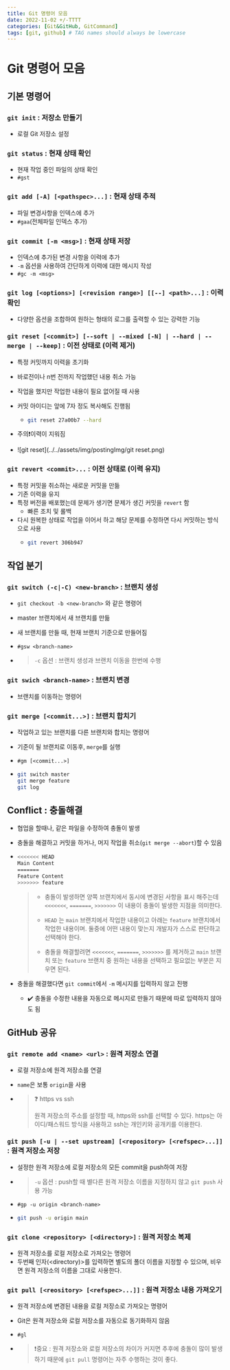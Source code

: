 ```yaml
---
title: Git 명령어 모음
date: 2022-11-02 +/-TTTT
categories: [Git&GitHub, GitCommand]
tags: [git, github] # TAG names should always be lowercase
---
```


# Git 명령어 모음

## 기본 명령어

### `git init` : 저장소 만들기

- 로컬 Git 저장소 설정

### `git status` : 현재 상태 확인

- 현재 작업 중인 파일의 상태 확인
- `#gst`

### `git add [-A] [<pathspec>...]`  : 현재 상태 추적

- 파일 변경사항을 인덱스에 추가
- `#gaa`(전체파일 인덱스 추가)

### `git commit [-m <msg>]`  : 현재 상태 저장

- 인덱스에 추가된 변경 사항을 이력에 추가
- `-m` 옵션을 사용하여 간단하게 이력에 대한 메시지 작성
- `#gc -m <msg>`

### `git log [<options>] [<revision range>] [[--] <path>...]`  : 이력 확인

- 다양한 옵션을 조합하여 원하는 형태의 로그를 출력할 수 있는 강력한 기능 

### `git reset [<commit>] [--soft | --mixed [-N] | --hard | --merge | --keep]`  : 이전 상태로 (이력 제거)

- 특정 커밋까지 이력을 초기화
- 바로전이나 n번 전까지 작업했던 내용 취소 가능
- 작업을 했지만 작업한 내용이 필요 없어질 때 사용
- 커밋 아이디는 앞에 7자 정도 복사해도 진행됨
  - ```bash
    git reset 27a00b7 --hard
    ```
- 주의❗️이력이 지워짐

- ![git reset](../../assets/img/postingImg/git reset.png)

### `git revert <commit>...`  : 이전 상태로 (이력 유지)

- 특정 커밋을 취소하는 새로운 커밋을 만듦
- 기존 이력을 유지
- 특정 버전을 배포했는데 문제가 생기면 문제가 생긴 커밋을 `revert` 함
  - 빠른 조치 및 롤백
- 다시 원복한 상태로 작업을 이어서 하고 해당 문제를 수정하면 다시 커밋하는 방식으로 사용
  - ```bash
    git revert 306b947
    ```



## 작업 분기

### `git switch (-c|-C) <new-branch>` : 브랜치 생성 

- `git checkout -b <new-branch>` 와 같은 명령어

- master 브랜치에서 새 브랜치를 만듦

- 새 브랜치를 만들 때, 현재 브랜치 기준으로 만들어짐

- `#gsw <branch-name>`

- > `-c` 옵션 : 브랜치 생성과 브랜치 이동을 한번에 수행

### `git swich <branch-name>` : 브랜치 변경

- 브랜치를 이동하는 명령어

### `git merge [<commit...>]` : 브랜치 합치기

- 작업하고 있는 브랜치를 다른 브랜치와 합치는 명령어

- 기준이 될 브랜치로 이동후, `merge`를 실행

- `#gm [<commit...>]`

- ```bash
  git switch master 
  git merge feature
  git log
  ```



## Conflict : 충돌해결

- 협업을 할때나, 같은 파일을 수정하여 충돌이 발생

- 충돌을 해결하고 커밋을 하거나, 머지 작업을 취소(`git merge --abort`)할 수 있음

- ```bash
  <<<<<<< HEAD
  Main Content
  =======
  Feature Content
  >>>>>>> feature
  ```

  > - 충돌이 발생하면 양쪽 브랜치에서 동시에 변경된 사항을 표시 해주는데 `<<<<<<<`, `=======`, `>>>>>>>` 이 내용이 충돌이 발생한 지점을 의미한다.
  >
  > - `HEAD` 는 `main` 브랜치에서 작업한 내용이고 아래는  `feature` 브랜치에서 작업한 내용이며. 둘중에 어떤 내용이 맞는지 개발자가 스스로 판단하고 선택해야 한다.
  >
  > - 충돌을 해결할려면 `<<<<<<<`, `=======`, `>>>>>>>` 를 제거하고  `main` 브랜치 또는 `feature` 브랜치 중 원하는 내용을 선택하고 필요없는 부분은 지우면 된다.

- 충돌을 해결했다면 `git commit`에서 `-m` 메시지를 입력하지 않고 진행

  - ✔️ 충돌을 수정한 내용을 자동으로 메시지로 만들기 때문에 따로 입력하지 않아도 됨



## GitHub 공유

### `git remote add <name> <url>` : 원격 저장소 연결

- 로컬 저장소에 원격 저장소를 연결

- `name`은 보통 `origin`을 사용

- > ❓ https vs ssh
  >
  > 원격 저장소의 주소를 설정할 때, https와 ssh를 선택할 수 있다. https는 아이디/패스워드 방식을 사용하고 ssh는 개인키와 공개키를 이용한다.

### `git push [-u | --set upstream] [<repository> [<refspec>...]] ` : 원격 저장소 저장

- 설정한 원격 저장소에 로컬 저장소의 모든 commit을 push하여 저장

- > `-u` 옵션 : push할 때 별다른 원격 저장소 이름을 지정하지 않고 `git push` 사용 가능

- `#gp -u origin <branch-name>`

- ```bash
  git push -u origin main
  ```

### `git clone <repository> [<directory>]` : 원격 저장소 복제

- 원격 저장소를 로컬 저장소로 가져오는 명령어
- 두번째 인자(<directory)>를 입력하면 별도의 폴더 이름을 지정할 수 있으며, 비우면 원격 저장소의 이름을 그대로 사용한다. 

### `git pull [<reository> [<refspec>...]]` : 원격 저장소 내용 가져오기

- 원격 저장소에 변경된 내용을 로컬 저장소로 가져오는 명령어

- Git은 원격 저장소와 로컬 저장소를 자동으로 동기화하지 않음

- `#gl`

- > ❗️중요 : 원격 저장소와 로컬 저장소의 차이가 커지면 추후에 충돌이 많이 발생하기 때문에 `git pull` 명령어는 자주 수행하는 것이 좋다.

  